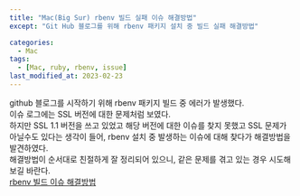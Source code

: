 ```yaml
---
title: "Mac(Big Sur) rbenv 빌드 실패 이슈 해결방법"
except: "Git Hub 블로그를 위해 rbenv 패키지 설치 중 빌드 실패 해결방법"

categories:
  - Mac
tags:
  - [Mac, ruby, rbenv, issue]
last_modified_at: 2023-02-23
---
```


github 블로그를 시작하기 위해 rbenv 패키지 빌드 중 에러가 발생했다.  
이슈 로그에는 SSL 버전에 대한 문제처럼 보였다.  
하지만 SSL 1.1 버전을 쓰고 있었고 해당 버전에 대한 이슈를 찾지 못했고
SSL 문제가 아닐수도 있다는 생각이 들어, rbenv 설치 중 발생하는 이슈에 대해 찾다가 해결방법을 발견하였다.    
해결방법이 순서대로 친절하게 잘 정리되어 있으니, 같은 문제를 겪고 있는 경우 시도해보길 바란다.  
[rbenv 빌드 이슈 해결방법](https://gist.github.com/Neutrollized/37841827940b28b27ec2e54abbbcc408)   

